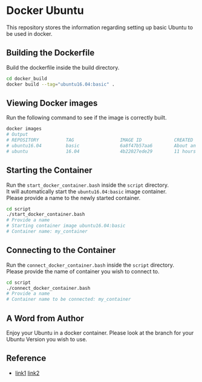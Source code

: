 # Docker Ubuntu

This repository stores the information regarding setting up basic Ubuntu to be used in docker.

## Building the Dockerfile

Build the dockerfile inside the build directory.  
```bash
cd docker_build
docker build --tag="ubuntu16.04:basic" .
```

## Viewing Docker images

Run the following command to see if the image is correctly built.  
```bash
docker images
# Output
# REPOSITORY          TAG                 IMAGE ID            CREATED             SIZE
# ubuntu16.04         basic               6a8f47b57aa6        About an hour ago   586MB
# ubuntu              16.04               4b22027ede29        11 hours ago        127MB
```

## Starting the Container

Run the `start_docker_container.bash` inside the `script` directory.  
It will automatically start the `ubuntu16.04:basic` image container.  
Please provide a name to the newly started container.  
```bash
cd script
./start_docker_container.bash
# Provide a name
# Starting container image ubuntu16.04:basic
# Container name: my_container
```

## Connecting to the Container

Run the `connect_docker_container.bash` inside the `script` directory.  
Please provide the name of container you wish to connect to.  
```bash
cd script
./connect_docker_container.bash
# Provide a name
# Container name to be connected: my_container
```

## A Word from Author

Enjoy your Ubuntu in a docker container. Please look at the branch for your Ubuntu Version you wish to use.  

## Reference

- [link1](https://github.com/udacimak/udacimak) [link2](https://github.com/saurabverma/dockerfiles)